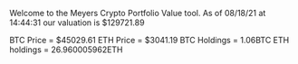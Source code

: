 Welcome to the Meyers Crypto Portfolio Value tool. 
As of 08/18/21 at 14:44:31 our valuation is $129721.89 

BTC Price = $45029.61
 ETH Price = $3041.19
BTC Holdings = 1.06BTC
 ETH holdings = 26.960005962ETH 
